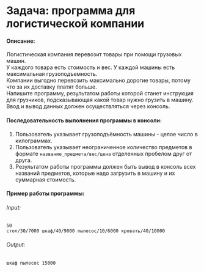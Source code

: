 # Задача: программа для логистической компании

#### Описание:
Логистическая компания перевозит товары при помощи грузовых машин.  
У каждого товара есть стоимость и вес.
У каждой машины есть максимальная грузоподъемность.  
Компании выгодно перевозить максимально дорогие товары, потому что за их доставку платят больше.  
Напишите программу, результатом работы которой станет инструкция для грузчиков, подсказывающая какой товар нужно грузить в машину.
Ввод и вывод данных должен осуществляться через консоль.

#### Последовательность выполнения программы в консоли:
1. Пользователь указывает грузоподъёмность машины - целое число в килограммах. 
2. Пользователь указывает неограниченное количество предметов в формате `название_предмета/вес/цена` отделенных пробелом друг от друга. 
3. Результатом работы программы должен быть вывод в консоль всех названий предметов, которые надо загрузить в машину и их суммарная стоимость. 

#### Пример работы программы:
###### Input:
`50`  
`стол/30/7000 шкаф/40/9000 пылесос/10/6000 кровать/40/10000`  
###### Output:
 `шкаф пылесос 15000 `

